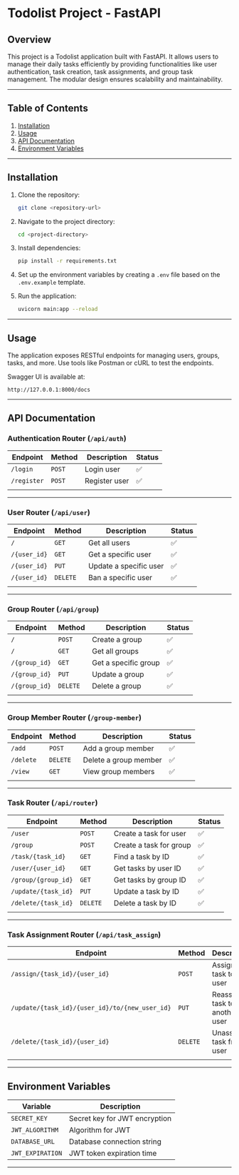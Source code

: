 # Todolist Project - FastAPI

## Overview
This project is a Todolist application built with FastAPI. It allows users to manage their daily tasks efficiently by providing functionalities like user authentication, task creation, task assignments, and group task management. The modular design ensures scalability and maintainability.

---

## Table of Contents
1. [Installation](#installation)
2. [Usage](#usage)
3. [API Documentation](#api-documentation)
4. [Environment Variables](#environment-variables)

---

## Installation

1. Clone the repository:
   ```bash
   git clone <repository-url>
   ```
2. Navigate to the project directory:
   ```bash
   cd <project-directory>
   ```
3. Install dependencies:
   ```bash
   pip install -r requirements.txt
   ```
4. Set up the environment variables by creating a `.env` file based on the `.env.example` template.

5. Run the application:
   ```bash
   uvicorn main:app --reload
   ```

---

## Usage
The application exposes RESTful endpoints for managing users, groups, tasks, and more. Use tools like Postman or cURL to test the endpoints.

Swagger UI is available at:
```
http://127.0.0.1:8000/docs
```

---

## API Documentation

### Authentication Router (`/api/auth`)
| **Endpoint**         | **Method** | **Description**  | **Status** |
|-----------------------|------------|------------------|------------|
| `/login`             | `POST`    | Login user       | ✅         |
| `/register`          | `POST`    | Register user    | ✅         |
|                       |            |                  |            |

---

### User Router (`/api/user`)
| **Endpoint**         | **Method** | **Description**      | **Status** |
|-----------------------|------------|----------------------|------------|
| `/`                 | `GET`     | Get all users        | ✅         |
| `/{user_id}`        | `GET`     | Get a specific user  | ✅         |
| `/{user_id}`        | `PUT`     | Update a specific user | ✅       |
| `/{user_id}`        | `DELETE`  | Ban a specific user  | ✅         |
|                       |            |                      |            |

---

### Group Router (`/api/group`)
| **Endpoint**         | **Method** | **Description**      | **Status** |
|-----------------------|------------|----------------------|------------|
| `/`                 | `POST`    | Create a group       | ✅         |
| `/`                 | `GET`     | Get all groups       | ✅         |
| `/{group_id}`       | `GET`     | Get a specific group | ✅         |
| `/{group_id}`       | `PUT`     | Update a group       | ✅         |
| `/{group_id}`       | `DELETE`  | Delete a group       | ✅         |
|                       |            |                      |            |

---

### Group Member Router (`/group-member`)
| **Endpoint**         | **Method** | **Description**     | **Status** |
|-----------------------|------------|---------------------|------------|
| `/add`              | `POST`    | Add a group member  | ✅         |
| `/delete`           | `DELETE`  | Delete a group member | ✅       |
| `/view`             | `GET`     | View group members  | ✅         |
|                       |            |                     |            |

---

### Task Router (`/api/router`)
| **Endpoint**         | **Method** | **Description**       | **Status** |
|-----------------------|------------|-----------------------|------------|
| `/user`             | `POST`    | Create a task for user | ✅         |
| `/group`            | `POST`    | Create a task for group| ✅         |
| `/task/{task_id}`   | `GET`     | Find a task by ID      | ✅         |
| `/user/{user_id}`   | `GET`     | Get tasks by user ID   | ✅         |
| `/group/{group_id}` | `GET`     | Get tasks by group ID  | ✅         |
| `/update/{task_id}` | `PUT`     | Update a task by ID    | ✅         |
| `/delete/{task_id}` | `DELETE`  | Delete a task by ID    | ✅         |
|                       |            |                       |            |

---

### Task Assignment Router (`/api/task_assign`)
| **Endpoint**         | **Method** | **Description**           | **Status** |
|-----------------------|------------|---------------------------|------------|
| `/assign/{task_id}/{user_id}` | `POST` | Assign a task to a user  | ✅         |
| `/update/{task_id}/{user_id}/to/{new_user_id}` | `PUT` | Reassign task to another user | ✅ |
| `/delete/{task_id}/{user_id}` | `DELETE` | Unassign a task from a user | ✅ |
|                       |            |                           |            |

---

## Environment Variables
| **Variable**     | **Description**                |
|-------------------|--------------------------------|
| `SECRET_KEY`      | Secret key for JWT encryption |
| `JWT_ALGORITHM`   | Algorithm for JWT             |
| `DATABASE_URL`    | Database connection string    |
| `JWT_EXPIRATION`  | JWT token expiration time     |

---


